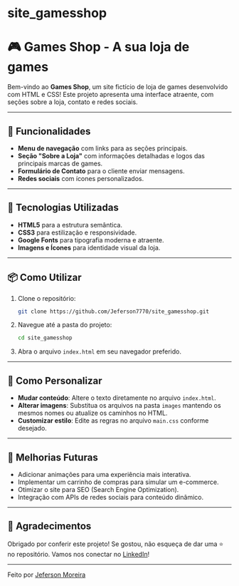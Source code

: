 # site_gamesshop

# 🎮 Games Shop - A sua loja de games

Bem-vindo ao **Games Shop**, um site fictício de loja de games desenvolvido com HTML e CSS! Este projeto apresenta uma interface atraente, com seções sobre a loja, contato e redes sociais.

---

## 🚀 Funcionalidades

- **Menu de navegação** com links para as seções principais.
- **Seção "Sobre a Loja"** com informações detalhadas e logos das principais marcas de games.
- **Formulário de Contato** para o cliente enviar mensagens.
- **Redes sociais** com ícones personalizados.
---

## 🎨 Tecnologias Utilizadas

- **HTML5** para a estrutura semântica.
- **CSS3** para estilização e responsividade.
- **Google Fonts** para tipografia moderna e atraente.
- **Imagens e Ícones** para identidade visual da loja.

---

## 📦 Como Utilizar

1. Clone o repositório:
    ```bash
    git clone https://github.com/Jeferson7770/site_gamesshop.git
    ```
2. Navegue até a pasta do projeto:
    ```bash
    cd site_gamesshop
    ```
3. Abra o arquivo `index.html` em seu navegador preferido.

---

## 🔧 Como Personalizar

- **Mudar conteúdo**: Altere o texto diretamente no arquivo `index.html`.  
- **Alterar imagens**: Substitua os arquivos na pasta `images` mantendo os mesmos nomes ou atualize os caminhos no HTML.  
- **Customizar estilo**: Edite as regras no arquivo `main.css` conforme desejado.

---

## 🌟 Melhorias Futuras

- Adicionar animações para uma experiência mais interativa.
- Implementar um carrinho de compras para simular um e-commerce.
- Otimizar o site para SEO (Search Engine Optimization).
- Integração com APIs de redes sociais para conteúdo dinâmico.

---

## 💌 Agradecimentos

Obrigado por conferir este projeto! Se gostou, não esqueça de dar uma ⭐️ no repositório. Vamos nos conectar no [LinkedIn](https://www.linkedin.com/in/jefersonmoreiradev/)! 

---

Feito por [Jeferson Moreira](https://github.com/Jeferson7770)  


